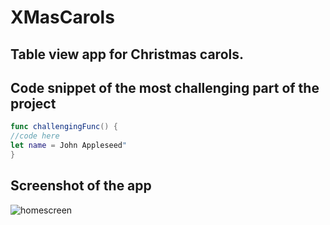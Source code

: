 # XMasCarols

## Table view app for Christmas carols.

## Code snippet of the most challenging part of the project

``` swift
func challengingFunc() {
//code here
let name = John Appleseed"
}
```

## Screenshot of the app

![homescreen](Assets/image) 

